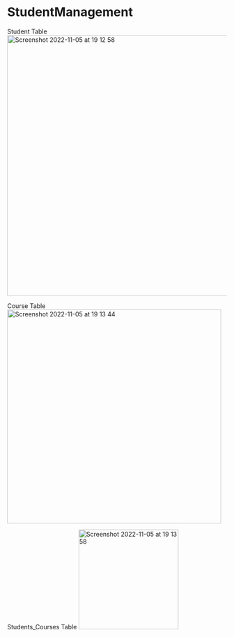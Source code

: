# StudentManagement

Student Table
<img width="599" alt="Screenshot 2022-11-05 at 19 12 58" src="https://user-images.githubusercontent.com/69207728/200123252-9d3bdf28-334d-414a-bd09-6bc4d5191435.png">

Course Table
<img width="491" alt="Screenshot 2022-11-05 at 19 13 44" src="https://user-images.githubusercontent.com/69207728/200123311-87fe8db4-4350-49ea-9297-7662f9a39729.png">

Students_Courses Table
<img width="229" alt="Screenshot 2022-11-05 at 19 13 58" src="https://user-images.githubusercontent.com/69207728/200123407-a11528f3-f1f9-46d4-88c8-9dc03d322d35.png">
